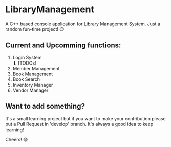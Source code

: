 # LibraryManagement
A C++ based console application for Library Management System.
Just a random fun-time project! 😉

## Current and Upcomming functions:
1. Login System<br>
⬇ [TODOs]
2. Member Management
3. Book Management
4. Book Search
5. Inventory Manager
6. Vendor Manager

## Want to add something?
It's a small learning project but if you want to make your contribution please put a Pull Request in 'develop' branch. It's always a good idea to keep learning!

Cheers! 😄
